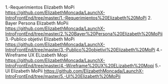 1.-Requerimientos Elizabeth MoPi
https://github.com/ElizabethMoncada/LaunchX-IntroFrontEnd/tree/master/1.-Requerimientos%20Elizabeth%20MoPi
2. Bayer Persona Elizabeth MoPii
https://github.com/ElizabethMoncada/LaunchX-IntroFrontEnd/tree/master/2.%20Bayer%20Persona%20Elizabeth%20MoPii
3.-Publico objetivi Elizabeth MoPi
https://github.com/ElizabethMoncada/LaunchX-IntroFrontEnd/tree/master/3.-Publico%20objetivi%20Elizabeth%20MoPi
4.-Wireframe UX ELizabeth Mopi
https://github.com/ElizabethMoncada/LaunchX-IntroFrontEnd/tree/master/4.-Wireframe%20UX%20ELizabeth%20Mopi
5.-UI Elizabeth MoPii
https://github.com/ElizabethMoncada/LaunchX-IntroFrontEnd/tree/master/5.-UI%20Elizabeth%20MoPii